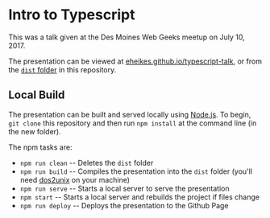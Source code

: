 # Intro to Typescript

This was a talk given at the Des Moines Web Geeks meetup on July 10, 2017.

The presentation can be viewed at [eheikes.github.io/typescript-talk](http://eheikes.github.io/typescript-talk/), or from the [`dist` folder](dist/) in this repository.

## Local Build

The presentation can be built and served locally using [Node.js](https://nodejs.org/). To begin, `git clone` this repository and then run `npm install` at the command line (in the new folder).

The npm tasks are:

* `npm run clean` -- Deletes the `dist` folder
* `npm run build` -- Compiles the presentation into the `dist` folder (you'll need [dos2unix](http://linuxcommand.org/man_pages/dos2unix1.html) on your machine)
* `npm run serve` -- Starts a local server to serve the presentation
* `npm start` -- Starts a local server and rebuilds the project if files change
* `npm run deploy` -- Deploys the presentation to the Github Page
